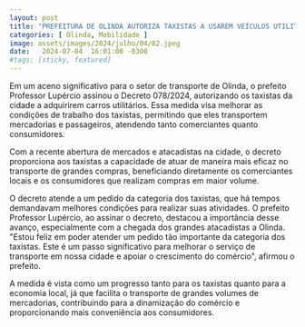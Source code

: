 ```yaml
---
layout: post
title: "PREFEITURA DE OLINDA AUTORIZA TAXISTAS A USAREM VEÍCULOS UTILITÁRIOS EM OLINDA"
categories: [ Olinda, Mobilidade ]
image: assets/images/2024/julho/04/02.jpeg
date:   2024-07-04  16:01:00 -0300
#tags: [sticky, featured]
---
```

Em um aceno significativo para o setor de transporte de Olinda, o prefeito Professor Lupércio assinou o Decreto 078/2024, autorizando os taxistas da cidade a adquirirem carros utilitários. Essa medida visa melhorar as condições de trabalho dos taxistas, permitindo que eles transportem mercadorias e passageiros, atendendo tanto comerciantes quanto consumidores.

Com a recente abertura de mercados e atacadistas na cidade, o decreto proporciona aos taxistas a capacidade de atuar de maneira mais eficaz no transporte de grandes compras, beneficiando diretamente os comerciantes locais e os consumidores que realizam compras em maior volume.

O decreto atende a um pedido da categoria dos taxistas, que há tempos demandavam melhores condições para realizar suas atividades. O prefeito Professor Lupércio, ao assinar o decreto, destacou a importância desse avanço, especialmente com a chegada dos grandes atacadistas a Olinda. "Estou feliz em poder atender um pedido tão importante da categoria dos taxistas. Este é um passo significativo para melhorar o serviço de transporte em nossa cidade e apoiar o crescimento do comércio", afirmou o prefeito.

A medida é vista como um progresso tanto para os taxistas quanto para a economia local, já que facilita o transporte de grandes volumes de mercadorias, contribuindo para a dinamização do comércio e proporcionando mais conveniência aos consumidores.